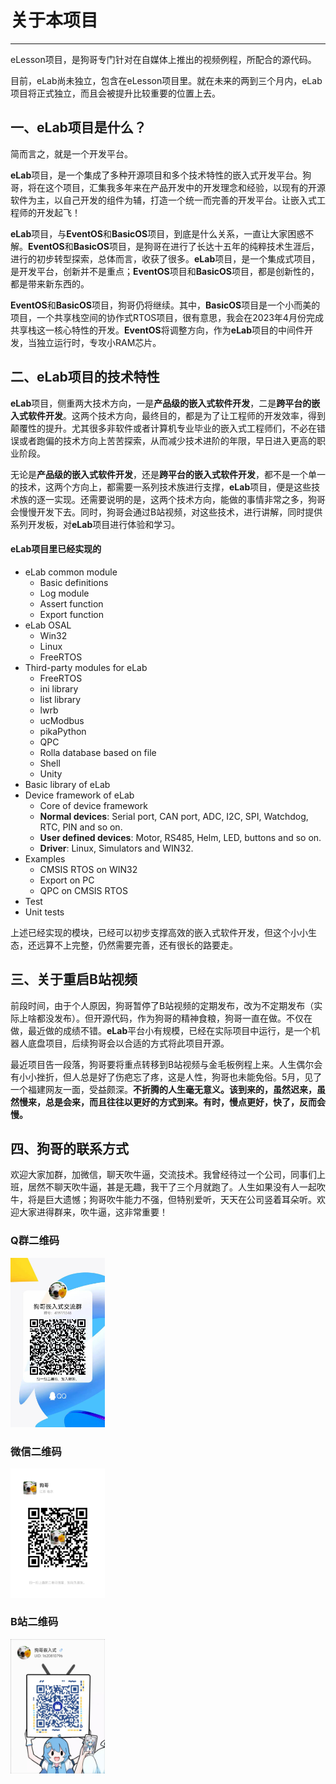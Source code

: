 # 关于本项目
-------
eLesson项目，是狗哥专门针对在自媒体上推出的视频例程，所配合的源代码。

目前，eLab尚未独立，包含在eLesson项目里。就在未来的两到三个月内，eLab项目将正式独立，而且会被提升比较重要的位置上去。

## 一、eLab项目是什么？

简而言之，就是一个开发平台。

**eLab**项目，是一个集成了多种开源项目和多个技术特性的嵌入式开发平台。狗哥，将在这个项目，汇集我多年来在产品开发中的开发理念和经验，以现有的开源软件为主，以自己开发的组件为辅，打造一个统一而完善的开发平台。让嵌入式工程师的开发起飞！

**eLab**项目，与**EventOS**和**BasicOS**项目，到底是什么关系，一直让大家困惑不解。**EventOS**和**BasicOS**项目，是狗哥在进行了长达十五年的纯粹技术生涯后，进行的初步转型探索，总体而言，收获了很多。**eLab**项目，是一个集成式项目，是开发平台，创新并不是重点；**EventOS**项目和**BasicOS**项目，都是创新性的，都是带来新东西的。

**EventOS**和**BasicOS**项目，狗哥仍将继续。其中，**BasicOS**项目是一个小而美的项目，一个共享栈空间的协作式RTOS项目，很有意思，我会在2023年4月份完成共享栈这一核心特性的开发。**EventOS**将调整方向，作为**eLab**项目的中间件开发，当独立运行时，专攻小RAM芯片。

## 二、eLab项目的技术特性
**eLab**项目，侧重两大技术方向，一是**产品级的嵌入式软件开发**，二是**跨平台的嵌入式软件开发**。这两个技术方向，最终目的，都是为了让工程师的开发效率，得到颠覆性的提升。尤其很多非软件或者计算机专业毕业的嵌入式工程师们，不必在错误或者跑偏的技术方向上苦苦探索，从而减少技术进阶的年限，早日进入更高的职业阶段。

无论是**产品级的嵌入式软件开发**，还是**跨平台的嵌入式软件开发**，都不是一个单一的技术，这两个方向上，都需要一系列技术族进行支撑，**eLab**项目，便是这些技术族的逐一实现。还需要说明的是，这两个技术方向，能做的事情非常之多，狗哥会慢慢开发下去。同时，狗哥会通过B站视频，对这些技术，进行讲解，同时提供系列开发板，对**eLab**项目进行体验和学习。

#### eLab项目里已经实现的
+ eLab common module
    + Basic definitions
    + Log module
    + Assert function
    + Export function
+ eLab OSAL
    + Win32
    + Linux
    + FreeRTOS
+ Third-party modules for eLab
    + FreeRTOS
    + ini library
    + list library
    + lwrb
    + ucModbus
    + pikaPython
    + QPC
    + Rolla database based on file
    + Shell
    + Unity
+ Basic library of eLab
+ Device framework of eLab
    + Core of device framework
    + **Normal devices**: Serial port, CAN port, ADC, I2C, SPI, Watchdog, RTC, PIN and so on.
    + **User defined devices**: Motor, RS485, Helm, LED, buttons and so on.
    + **Driver**: Linux, Simulators and WIN32.
+ Examples
    + CMSIS RTOS on WIN32
    + Export on PC
    + QPC on CMSIS RTOS
+ Test
+ Unit tests

上述已经实现的模块，已经可以初步支撑高效的嵌入式软件开发，但这个小小生态，还远算不上完整，仍然需要完善，还有很长的路要走。

## 三、关于重启B站视频

前段时间，由于个人原因，狗哥暂停了B站视频的定期发布，改为不定期发布（实际上啥都没发布）。但开源代码，作为狗哥的精神食粮，狗哥一直在做。不仅在做，最近做的成绩不错。**eLab**平台小有规模，已经在实际项目中运行，是一个机器人底盘项目，后续狗哥会以合适的方式将此项目开源。

最近项目告一段落，狗哥要将重点转移到B站视频与金毛板例程上来。人生偶尔会有小小挫折，但人总是好了伤疤忘了疼，这是人性，狗哥也未能免俗。5月，见了一个福建网友一面，受益颇深。**不折腾的人生毫无意义。该到来的，虽然迟来，虽然慢来，总是会来，而且往往以更好的方式到来。有时，慢点更好，快了，反而会慢。**

## 四、狗哥的联系方式

欢迎大家加群，加微信，聊天吹牛逼，交流技术。我曾经待过一个公司，同事们上班，居然不聊天吹牛逼，甚是无趣，我干了三个月就跑了。人生如果没有人一起吹牛，将是巨大遗憾；狗哥吹牛能力不强，但特别爱听，天天在公司竖着耳朵听。欢迎大家进得群来，吹牛逼，这非常重要！

### Q群二维码

<img src="docs/images/pic_qq_group.jpg" width="30%"  />

### 微信二维码
<img src="docs/images/wechat_gouge.jpg" width="30%"  />

### B站二维码
<img src="docs/images/pic_bilibili.jpg" width="30%"  />
